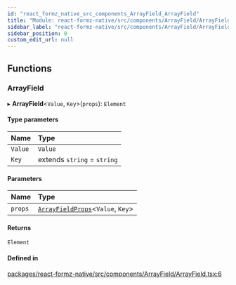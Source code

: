 ```yaml
---
id: "react_formz_native_src_components_ArrayField_ArrayField"
title: "Module: react-formz-native/src/components/ArrayField/ArrayField"
sidebar_label: "react-formz-native/src/components/ArrayField/ArrayField"
sidebar_position: 0
custom_edit_url: null
---
```


## Functions

### ArrayField

▸ **ArrayField**<`Value`, `Key`\>(`props`): `Element`

#### Type parameters

| Name | Type |
| :------ | :------ |
| `Value` | `Value` |
| `Key` | extends `string` = `string` |

#### Parameters

| Name | Type |
| :------ | :------ |
| `props` | [`ArrayFieldProps`](../interfaces/react_formz_native_src_components_ArrayField_ArrayField_types.ArrayFieldProps.md)<`Value`, `Key`\> |

#### Returns

`Element`

#### Defined in

[packages/react-formz-native/src/components/ArrayField/ArrayField.tsx:6](https://github.com/ZerryStack/react-formz/blob/main/packages/react-formz-native/src/components/ArrayField/ArrayField.tsx#L6)
